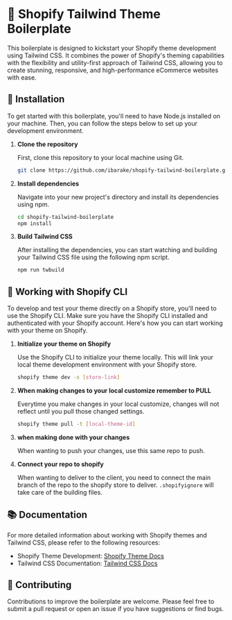# 🎨 Shopify Tailwind Theme Boilerplate

This boilerplate is designed to kickstart your Shopify theme development using Tailwind CSS. It combines the power of Shopify's theming capabilities with the flexibility and utility-first approach of Tailwind CSS, allowing you to create stunning, responsive, and high-performance eCommerce websites with ease.

## 🚀 Installation

To get started with this boilerplate, you'll need to have Node.js installed on your machine. Then, you can follow the steps below to set up your development environment.

1. **Clone the repository**

   First, clone this repository to your local machine using Git.

   ```bash
   git clone https://github.com/ibarake/shopify-tailwind-boilerplate.git
   ```

2. **Install dependencies**

   Navigate into your new project's directory and install its dependencies using npm.

   ```bash
   cd shopify-tailwind-boilerplate
   npm install
   ```

3. **Build Tailwind CSS**

   After installing the dependencies, you can start watching and building your Tailwind CSS file using the following npm script.

   ```bash
   npm run twbuild
   ```

## 🔧 Working with Shopify CLI

To develop and test your theme directly on a Shopify store, you'll need to use the Shopify CLI. Make sure you have the Shopify CLI installed and authenticated with your Shopify account. Here's how you can start working with your theme on Shopify.

1. **Initialize your theme on Shopify**

   Use the Shopify CLI to initialize your theme locally. This will link your local theme development environment with your Shopify store.

   ```bash
   shopify theme dev -s [store-link]
   ```

2. **When making changes to your local customize remember to PULL**

   Everytime you make changes in your local customize, changes will not reflect until you pull those changed settings.

   ```bash
   shopify theme pull -t [local-theme-id]
   ```

3. **when making done with your changes**

    When wanting to push your changes, use this same repo to push.

4. **Connect your repo to shopify**

    When wanting to deliver to the client, you need to connect the main branch of the repo to the shopify store to deliver. `.shopifyignore` will take care of the building files.

## 📚 Documentation

For more detailed information about working with Shopify themes and Tailwind CSS, please refer to the following resources:

- Shopify Theme Development: [Shopify Theme Docs](https://shopify.dev/themes)
- Tailwind CSS Documentation: [Tailwind CSS Docs](https://tailwindcss.com/docs)

## 🤝 Contributing

Contributions to improve the boilerplate are welcome. Please feel free to submit a pull request or open an issue if you have suggestions or find bugs.